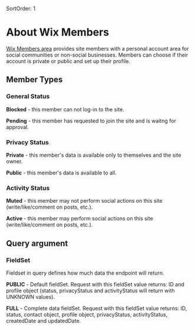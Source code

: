SortOrder: 1
# About Wix Members

[Wix Members area](https://support.wix.com/en/article/about-members-area) provides site members with a personal account area for social communities or non-social businesses. 
Members can choose if their account is private or public and set up their profile.

## Member Types

### General Status

**Blocked** - this member can not log-in to the site. 

**Pending** - this member has requested to join the site and is waitng for approval.

### Privacy Status

**Private** - this member's data is available only to themselves and the site owner.

**Public** - this member's data is available to all.

### Activity Status

**Muted** - this member may not perform social actions on this site (write/like/comment on posts, etc.).

**Active** - this member may perform social actions on this site (write/like/comment on posts, etc.).

## Query argument

### FieldSet

Fieldset in query defines how much data the endpoint will return.

**PUBLIC** - Default fieldSet. Request with this fieldSet value returns: ID and profile object (status, privacyStatus and activityStatus will return with UNKNOWN values).

**FULL** - Complete data fieldSet. Request with this fieldSet value returns: ID, status, contact object, profile object, privacyStatus, activityStatus, createdDate and updatedDate.
